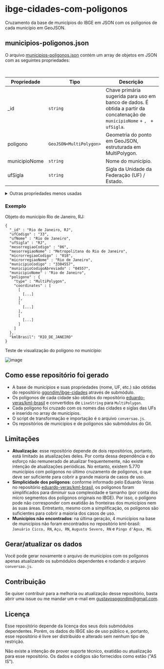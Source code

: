 # ibge-cidades-com-poligonos
Cruzamento da base de municípios do IBGE em JSON com os polígonos de cada município em GeoJSON.

## municipios-poligonos.json

O arquivo [municipios-poligonos.json](municipios-poligonos.json) contém um array de objetos em JSON com as seguintes propriedades:

<br>

| Propriedade | Tipo | Descrição |
| --- | --- | --- |
| _id | `string` | Chave primária sugerida para uso em banco de dados. É obtida a partir da concatenação de `municipioNome` + `, ` + `ufSigla`. |
| poligono | `GeoJSON<MultiPolygon>` | Geometria do ponto em GeoJSON, estruturada em MultiPolygon. |
| municipioNome | `string` | Nome do município.|
| ufSigla | `string`| Sigla da Unidade da Federação (UF) / Estado. |

<details>
<summary>
Outras propriedades menos usadas
</summary>
Demais propriedades disponíveis na base de municípios do IBGE estão disponíveis como `string` em cada objeto:
  
- `ufCodigo`
- `ufNome`
- `mesorregiaoCodigo`
- `mesorregiaoNome`
- `microrregiaoCodigo`
- `microrregiaoNome`
- `municipioCodigo`
- `municipioCodigoAbreviado`
  
Adicionalmente, existe uma propriedade `kmlBrasil` com o nome do arquivo do polígono correspondente no repositório [eduardo-veras/kml-brasil](https://github.com/eduardo-veras/kml-brasil).
</details>

### Exemplo

Objeto do município Rio de Janeiro, RJ:

```
{
  "_id" : "Rio de Janeiro, RJ",
  "ufCodigo" : "33",
  "ufNome" : "Rio de Janeiro",
  "ufSigla" : "RJ",
  "mesorregiaoCodigo" : "06",
  "mesorregiaoNome" : "Metropolitana do Rio de Janeiro",
  "microrregiaoCodigo" : "018",
  "microrregiaoNome" : "Rio de Janeiro",
  "municipioCodigo" : "3304557",
  "municipioCodigoAbreviado" : "04557",
  "municipioNome" : "Rio de Janeiro",
  "poligono" : {
    "type" : "MultiPolygon",
    "coordinates" : [
      [
        [...]
      ],
      [
        [...]
      ],
      [
        [...]
      ]
    ]
  },
  "kmlBrasil": "RIO_DE_JANEIRO"
}
```

Teste de visualização do polígono no município:

![image](https://user-images.githubusercontent.com/2074685/145829415-4c3be422-e72e-4031-bdc8-2bfd5fe4be39.png)

## Como esse repositório foi gerado

- A base de municípios e suas propriedades (nome, UF, etc.) são obtidas do repositório [ggondim/ibge-cidades](https://github.com/eduardo-veras/kml-brasil) através de submódulo.
- Os polígonos de cada cidade são obtidos do repositório [eduardo-veras/kml-brasil](https://github.com/eduardo-veras/kml-brasil) e convertidos de `LineString` para `MultiPolygon`.
- Cada polígono foi cruzado com os nomes das cidades e siglas das UFs e inserido no array de municípios.
- O script de transformação e importação é o arquivo `conversao.js`.
- Os repositórios de municipios e de polígonos são submódulos do Git.

## Limitações
- **Atualização**: esse repositório depende de dois repositórios, portanto, está limitado às atualizações deles. Por conta dessa dependência e do esforço não remunerado de atualizar frequentemente, não existe intenção de atualizações periódicas. No entanto, existem 5.770 municípios com polígonos no último cruzamento de polígonos, o que deve ser suficiente para cobrir a grande maioria de casos de uso.
- **Simplicidade dos polígonos**: conforme informado pelo Eduardo Veras no repositório [eduardo-veras/kml-brasil](https://github.com/eduardo-veras/kml-brasil), os polígonos foram simplificados para diminuir sua complexidade e tamanho (por conta dos micro segmentos dos polígonos originais no IBGE). Por isso, o polígono pode não corresponder com exatidão às fronteiras dos municípios nem às suas áreas. Entretanto, mesmo com a simplificação, os polígonos são suficientes para cobrir a maioria dos casos de uso.
- **Municípios não encontrados**: na última geração, 4 municípios na base de municípios não foram encontrados no repositório kml-brasil: `Januário Cicco, RN`, `Açu, RN`, `Augusto Severo, RN` e `Pingo d'Água, MG`.

## Gerar/atualizar os dados

Você pode gerar novamente o arquivo de municípios com os polígonos apenas atualizando os submódulos dependentes e rodando o arquivo `conversao.js`.

## Contribuição

Se quiser contribuir para a melhoria ou atualização desse repositório, basta abrir uma issue ou me mandar um e-mail em [gustavospgondim@gmail.com](mailto:gustavospgondim@gmail.com).

## Licença

Esse repositório depende da licença dos seus dois submódulos dependentes. Porém, os dados do IBGE são de uso público e, portanto, esse repositório é livre ser distribuído e alterado sem nenhum tipo de restrição.

Não existe a intenção de prover suporte técnico, exatidão ou atualização para esse repositório. Os dados e códigos são fornecidos como estão ("AS IS"). 
